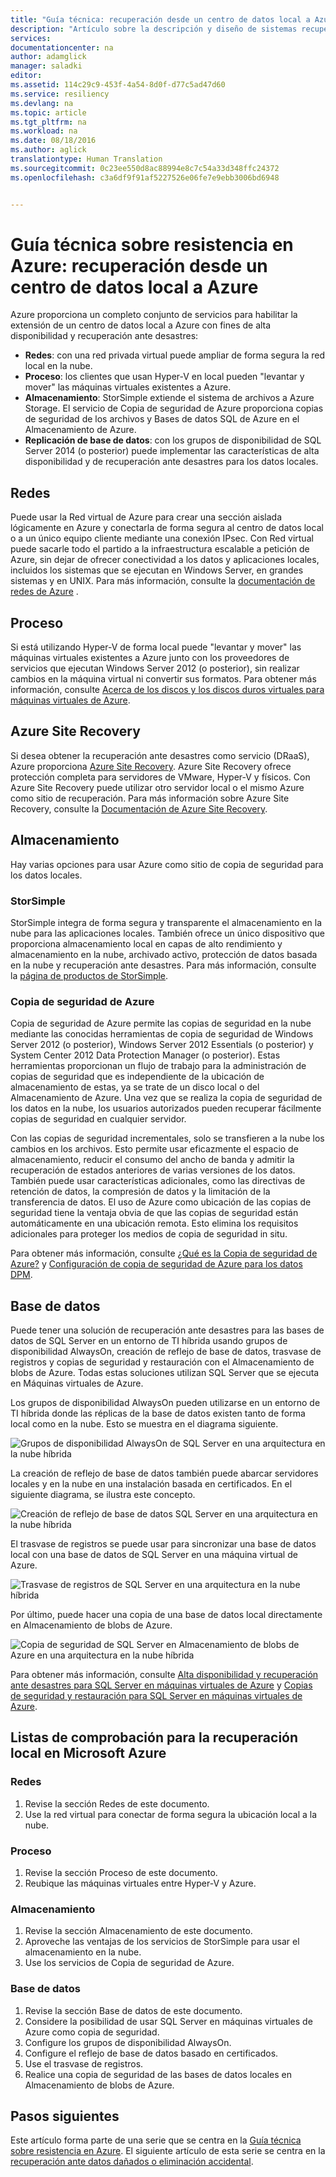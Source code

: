 ```yaml
---
title: "Guía técnica: recuperación desde un centro de datos local a Azure | Microsoft Docs"
description: "Artículo sobre la descripción y diseño de sistemas recuperación desde infraestructuras locales a Azure"
services: 
documentationcenter: na
author: adamglick
manager: saladki
editor: 
ms.assetid: 114c29c9-453f-4a54-8d0f-d77c5ad47d60
ms.service: resiliency
ms.devlang: na
ms.topic: article
ms.tgt_pltfrm: na
ms.workload: na
ms.date: 08/18/2016
ms.author: aglick
translationtype: Human Translation
ms.sourcegitcommit: 0c23ee550d8ac88994e8c7c54a33d348ffc24372
ms.openlocfilehash: c3a6df9f91af5227526e06fe7e9ebb3006bd6948


---
```

# <a name="azure-resiliency-technical-guidance-recovery-from-on-premises-to-azure"></a>Guía técnica sobre resistencia en Azure: recuperación desde un centro de datos local a Azure
Azure proporciona un completo conjunto de servicios para habilitar la extensión de un centro de datos local a Azure con fines de alta disponibilidad y recuperación ante desastres:

* **Redes**: con una red privada virtual puede ampliar de forma segura la red local en la nube.
* **Proceso**: los clientes que usan Hyper-V en local pueden "levantar y mover" las máquinas virtuales existentes a Azure.
* **Almacenamiento**: StorSimple extiende el sistema de archivos a Azure Storage. El servicio de Copia de seguridad de Azure proporciona copias de seguridad de los archivos y Bases de datos SQL de Azure en el Almacenamiento de Azure.
* **Replicación de base de datos**: con los grupos de disponibilidad de SQL Server 2014 (o posterior) puede implementar las características de alta disponibilidad y de recuperación ante desastres para los datos locales.

## <a name="networking"></a>Redes
Puede usar la Red virtual de Azure para crear una sección aislada lógicamente en Azure y conectarla de forma segura al centro de datos local o a un único equipo cliente mediante una conexión IPsec. Con Red virtual puede sacarle todo el partido a la infraestructura escalable a petición de Azure, sin dejar de ofrecer conectividad a los datos y aplicaciones locales, incluidos los sistemas que se ejecutan en Windows Server, en grandes sistemas y en UNIX. Para más información, consulte la [documentación de redes de Azure](../virtual-network/virtual-networks-overview.md) .

## <a name="compute"></a>Proceso
Si está utilizando Hyper-V de forma local puede "levantar y mover" las máquinas virtuales existentes a Azure junto con los proveedores de servicios que ejecutan Windows Server 2012 (o posterior), sin realizar cambios en la máquina virtual ni convertir sus formatos. Para obtener más información, consulte [Acerca de los discos y los discos duros virtuales para máquinas virtuales de Azure](../virtual-machines/virtual-machines-linux-about-disks-vhds.md?toc=%2fazure%2fvirtual-machines%2flinux%2ftoc.json).

## <a name="azure-site-recovery"></a>Azure Site Recovery
Si desea obtener la recuperación ante desastres como servicio (DRaaS), Azure proporciona [Azure Site Recovery](https://azure.microsoft.com/services/site-recovery/). Azure Site Recovery ofrece protección completa para servidores de VMware, Hyper-V y físicos. Con Azure Site Recovery puede utilizar otro servidor local o el mismo Azure como sitio de recuperación. Para más información sobre Azure Site Recovery, consulte la [Documentación de Azure Site Recovery](https://azure.microsoft.com/documentation/services/site-recovery/).

## <a name="storage"></a>Almacenamiento
Hay varias opciones para usar Azure como sitio de copia de seguridad para los datos locales.

### <a name="storsimple"></a>StorSimple
StorSimple integra de forma segura y transparente el almacenamiento en la nube para las aplicaciones locales. También ofrece un único dispositivo que proporciona almacenamiento local en capas de alto rendimiento y almacenamiento en la nube, archivado activo, protección de datos basada en la nube y recuperación ante desastres. Para más información, consulte la [página de productos de StorSimple](https://azure.microsoft.com/services/storsimple/).

### <a name="azure-backup"></a>Copia de seguridad de Azure
Copia de seguridad de Azure permite las copias de seguridad en la nube mediante las conocidas herramientas de copia de seguridad de Windows Server 2012 (o posterior), Windows Server 2012 Essentials (o posterior) y System Center 2012 Data Protection Manager (o posterior). Estas herramientas proporcionan un flujo de trabajo para la administración de copias de seguridad que es independiente de la ubicación de almacenamiento de estas, ya se trate de un disco local o del Almacenamiento de Azure. Una vez que se realiza la copia de seguridad de los datos en la nube, los usuarios autorizados pueden recuperar fácilmente copias de seguridad en cualquier servidor.

Con las copias de seguridad incrementales, solo se transfieren a la nube los cambios en los archivos. Esto permite usar eficazmente el espacio de almacenamiento, reducir el consumo del ancho de banda y admitir la recuperación de estados anteriores de varias versiones de los datos. También puede usar características adicionales, como las directivas de retención de datos, la compresión de datos y la limitación de la transferencia de datos. El uso de Azure como ubicación de las copias de seguridad tiene la ventaja obvia de que las copias de seguridad están automáticamente en una ubicación remota. Esto elimina los requisitos adicionales para proteger los medios de copia de seguridad in situ.

Para obtener más información, consulte [¿Qué es la Copia de seguridad de Azure?](../backup/backup-introduction-to-azure-backup.md) y [Configuración de copia de seguridad de Azure para los datos DPM](https://technet.microsoft.com/library/jj728752.aspx).

## <a name="database"></a>Base de datos
Puede tener una solución de recuperación ante desastres para las bases de datos de SQL Server en un entorno de TI híbrida usando grupos de disponibilidad AlwaysOn, creación de reflejo de base de datos, trasvase de registros y copias de seguridad y restauración con el Almacenamiento de blobs de Azure. Todas estas soluciones utilizan SQL Server que se ejecuta en Máquinas virtuales de Azure.

Los grupos de disponibilidad AlwaysOn pueden utilizarse en un entorno de TI híbrida donde las réplicas de la base de datos existen tanto de forma local como en la nube. Esto se muestra en el diagrama siguiente.

![Grupos de disponibilidad AlwaysOn de SQL Server en una arquitectura en la nube híbrida](./media/resiliency-technical-guidance-recovery-on-premises-azure/SQL_Server_Disaster_Recovery-3.png)

La creación de reflejo de base de datos también puede abarcar servidores locales y en la nube en una instalación basada en certificados. En el siguiente diagrama, se ilustra este concepto.

![Creación de reflejo de base de datos SQL Server en una arquitectura en la nube híbrida](./media/resiliency-technical-guidance-recovery-on-premises-azure/SQL_Server_Disaster_Recovery-4.png)

El trasvase de registros se puede usar para sincronizar una base de datos local con una base de datos de SQL Server en una máquina virtual de Azure.

![Trasvase de registros de SQL Server en una arquitectura en la nube híbrida](./media/resiliency-technical-guidance-recovery-on-premises-azure/SQL_Server_Disaster_Recovery-5.png)

Por último, puede hacer una copia de una base de datos local directamente en Almacenamiento de blobs de Azure.

![Copia de seguridad de SQL Server en Almacenamiento de blobs de Azure en una arquitectura en la nube híbrida](./media/resiliency-technical-guidance-recovery-on-premises-azure/SQL_Server_Disaster_Recovery-6.png)

Para obtener más información, consulte [Alta disponibilidad y recuperación ante desastres para SQL Server en máquinas virtuales de Azure](../virtual-machines/windows/sql/virtual-machines-windows-sql-high-availability-dr.md) y [Copias de seguridad y restauración para SQL Server en máquinas virtuales de Azure](../virtual-machines/windows/sql/virtual-machines-windows-sql-backup-recovery.md).

## <a name="checklists-for-on-premises-recovery-in-microsoft-azure"></a>Listas de comprobación para la recuperación local en Microsoft Azure
### <a name="networking"></a>Redes
1. Revise la sección Redes de este documento.
2. Use la red virtual para conectar de forma segura la ubicación local a la nube.

### <a name="compute"></a>Proceso
1. Revise la sección Proceso de este documento.
2. Reubique las máquinas virtuales entre Hyper-V y Azure.

### <a name="storage"></a>Almacenamiento
1. Revise la sección Almacenamiento de este documento.
2. Aproveche las ventajas de los servicios de StorSimple para usar el almacenamiento en la nube.
3. Use los servicios de Copia de seguridad de Azure.

### <a name="database"></a>Base de datos
1. Revise la sección Base de datos de este documento.
2. Considere la posibilidad de usar SQL Server en máquinas virtuales de Azure como copia de seguridad.
3. Configure los grupos de disponibilidad AlwaysOn.
4. Configure el reflejo de base de datos basado en certificados.
5. Use el trasvase de registros.
6. Realice una copia de seguridad de las bases de datos locales en Almacenamiento de blobs de Azure.

## <a name="next-steps"></a>Pasos siguientes
Este artículo forma parte de una serie que se centra en la [Guía técnica sobre resistencia en Azure](resiliency-technical-guidance.md). El siguiente artículo de esta serie se centra en la [recuperación ante datos dañados o eliminación accidental](resiliency-technical-guidance-recovery-data-corruption.md).




<!--HONumber=Jan17_HO2-->


